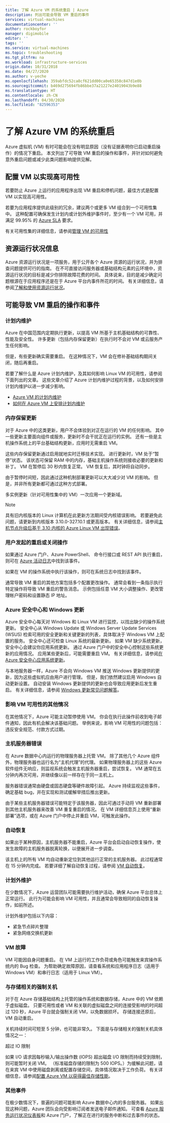 ```yaml
---
title: 了解 Azure VM 的系统重启 | Azure
description: 列出可能会导致 VM 重启的事件
services: virtual-machines
documentationcenter: ''
author: rockboyfor
manager: digimobile
editor: ''
tags: ''
ms.service: virtual-machines
ms.topic: troubleshooting
ms.tgt_pltfrm: na
ms.workload: infrastructure-services
origin.date: 10/31/2018
ms.date: 04/27/2020
ms.author: v-yeche
ms.openlocfilehash: 359abfdc52ca8cf621dd00ca0e65358c847d1e0b
ms.sourcegitcommit: b469d275694fb86bbe37a21227e24019043b9e88
ms.translationtype: HT
ms.contentlocale: zh-CN
ms.lasthandoff: 04/30/2020
ms.locfileid: "82596353"
---
```

# <a name="understand-a-system-reboot-for-azure-vm"></a>了解 Azure VM 的系统重启

Azure 虚拟机 (VM) 有时可能会在没有明显原因（没有证据表明你已启动重启操作）的情况下重启。 本文列出了可导致 VM 重启的操作和事件，并针对如何避免意外重启问题或减少此类问题影响提供见解。

## <a name="configure-the-vms-for-high-availability"></a>配置 VM 以实现高可用性

若要防止 Azure 上运行的应用程序出现 VM 重启和停机问题，最佳方式是配置 VM 以实现高可用性。

若要为应用程序提供此级别的冗余，建议两个或更多 VM 组合到一个可用性集中。 这种配置可确保发生计划内或计划外维护事件时，至少有一个 VM 可用，并满足 99.95% 的 [Azure SLA](https://www.azure.cn/support/sla/virtual-machines/) 要求。

有关可用性集的详细信息，请参阅[管理 VM 的可用性](../windows/manage-availability.md)

## <a name="resource-health-information"></a>资源运行状况信息

Azure 资源运行状况是一项服务，用于公开各个 Azure 资源的运行状况，并为排查问题提供可行的指南。 在不可直接访问服务器或基础结构元素的云环境中，资源运行状况的目标是减少你排除故障花费的时间。 具体说来，目的是减少确定问题根源在于应用程序还是在于 Azure 平台内事件所花的时间。 有关详细信息，请参阅[了解和使用资源运行状况](../../resource-health/resource-health-overview.md)。

## <a name="actions-and-events-that-can-cause-the-vm-to-reboot"></a>可能导致 VM 重启的操作和事件

### <a name="planned-maintenance"></a>计划内维护

Azure 在中国范围内定期执行更新，以提高 VM 所基于主机基础结构的可靠性、性能及安全性。 许多更新（包括内存保留更新）在执行时不会对 VM 或云服务产生任何影响。

<!--Change globe to China-->

但是，有些更新确实需要重启。 在这种情况下，VM 会在修补基础结构期间关闭，随后再重启。

若要了解什么是 Azure 计划内维护，及其如何影响 Linux VM 的可用性，请参阅下面列出的文章。 这些文章介绍了 Azure 计划内维护过程的背景，以及如何安排计划内维护以进一步减少影响。

- [Azure VM 的计划内维护](../windows/planned-maintenance.md)
- [如何在 Azure VM 上安排计划内维护](../windows/classic/planned-maintenance-schedule.md)

### <a name="memory-preserving-updates"></a>内存保留更新

对于 Azure 中的这类更新，用户不会体验到对正在运行的 VM 的任何影响。 其中一些更新主要面向组件或服务，更新时不会干扰正在运行的实例。 还有一些是主机操作系统上的平台基础结构更新，应用时无需重启 VM。

这些内存保留更新通过启用就地实时迁移技术实现。 进行更新时，VM 处于“暂停”状态。  该状态可保留 RAM 中的内存，基础主机操作系统则接收必要的更新和补丁。 VM 在暂停后 30 秒内恢复正常。 VM 恢复后，其时钟将自动同步。

由于暂停时间短，因此通过这种机制部署更新可以大大减少对 VM 的影响。 但是，并非所有更新都可通过这种方式部署。 

多实例更新（针对可用性集中的 VM）一次应用一个更新域。

> [!NOTE]
> 具有旧内核版本的 Linux 计算机在此更新方法期间受内核错误影响。 若要避免此问题，请更新到内核版本 3.10.0-327.10.1 或更高版本。 有关详细信息，请参阅[主机节点升级后基于 3.10 内核的 Azure Linux VM 出现错误](https://support.microsoft.com/help/3212236)。

### <a name="user-initiated-reboot-or-shutdown-actions"></a>用户发起的重启或关闭操作

如果通过 Azure 门户、Azure PowerShell、 命令行接口或 REST API 执行重启，则可在 [Azure 活动日志](../../azure-monitor/platform/platform-logs-overview.md)中找到该事件。

如果在 VM 的操作系统中执行该操作，则可在系统日志中找到该事件。

通常导致 VM 重启的其他方案包括多个配置更改操作。 通常会看到一条指示执行特定操作将导致 VM 重启的警告消息。 示例包括任意 VM 大小调整操作、更改管理帐户密码和设置静态 IP 地址。

### <a name="azure-security-center-and-windows-update"></a>Azure 安全中心和 Windows 更新

Azure 安全中心每天对 Windows 和 Linux VM 进行监控，以找出缺少的操作系统更新。 安全中心从 Windows Update 或 Windows Server Update Services (WSUS) 检索可用的安全更新和关键更新的列表，具体取决于 Windows VM 上配置的服务。 安全中心还可检查 Linux 系统的最新更新。 如果 VM 缺少系统更新，安全中心会建议你应用系统更新。 通过 Azure 门户中的安全中心控制这些系统更新的应用情况。 应用某些更新后，可能需要重启 VM。 有关详细信息，请参阅[在 Azure 安全中心应用系统更新](../../security-center/security-center-virtual-machine-protection.md)。

<!--CORRECT ON ../security-center/security-center-virtual-machine-protection.md-->

与本地服务器一样，Azure 不会向 Windows VM 推送 Windows 更新提供的更新，因为这些虚拟机应由用户进行管理。 但是，我们依然建议启用 Windows 自动更新设置。 自动安装 Windows 更新提供的更新也会导致应用更新后发生重启。 有关详细信息，请参阅 [Windows 更新常见问题解答](https://support.microsoft.com/help/12373/windows-update-faq)。

### <a name="other-situations-affecting-the-availability-of-your-vm"></a>影响 VM 可用性的其他情况

在其他情况下，Azure 可能主动暂停使用 VM。 你会在执行此操作前收到电子邮件通知，因此有机会解决该基础问题。 举例来说，影响 VM 可用性的问题包括：违反安全规范、付款方式过期。

### <a name="host-server-faults"></a>主机服务器错误

在 Azure 数据中心内运行的物理服务器上托管 VM。 除了其他几个 Azure 组件外，物理服务器也运行名为“主机代理”的代理。 如果物理服务器上的这些 Azure 软件组件无响应，则监视系统会触发主机服务器重启，尝试恢复。 VM 通常在五分钟内再次可用，并继续像以前一样存在于同一主机上。

服务器错误通常由硬盘或固态硬盘等硬件故障引起。 Azure 持续监视这些事件，确定基础 bug，并在实现和测试缓解举措后推出更新。

由于某些主机服务器错误可能特定于该服务器，因此可通过手动将 VM 重新部署到其他主机服务器来改善 VM 重复重启的情况。 在 VM 详细信息页上使用“重新部署”选项，或在 Azure 门户中停止并重启 VM，可触发此操作。 

### <a name="auto-recovery"></a>自动恢复

如果出于某种原因，主机服务器不能重启，Azure 平台会启动自动恢复操作，使发生故障的主机服务器脱离轮换，以便展开进一步调查。 

该主机上的所有 VM 均自动重新定位到其他运行正常的主机服务器。 此过程通常在 15 分钟内完成。 若要详细了解自动恢复过程，请参阅 [VM 自动恢复](https://azure.microsoft.com/blog/service-healing-auto-recovery-of-virtual-machines)。

### <a name="unplanned-maintenance"></a>计划外维护

在少数情况下，Azure 运营团队可能需要执行维护活动，确保 Azure 平台总体上正常运行。 此行为可能会影响 VM 可用性，并且通常会导致相同的自动恢复操作，如前所述。  

计划外维护包括以下内容：

- 紧急节点碎片整理
- 紧急网络交换机更新

### <a name="vm-crashes"></a>VM 故障

VM 可能因自身问题重启。 在 VM 上运行的工作负荷或角色可能触发来宾操作系统内的 Bug 检查。 为帮助确定故障原因，请查看系统和应用程序日志（适用于 Windows VM）和串行日志（适用于 Linux VM）。

### <a name="storage-related-forced-shutdowns"></a>与存储相关的强制关机

对于在 Azure 存储基础结构上托管的操作系统和数据存储，Azure 中的 VM 依赖于虚拟磁盘。 只要可用性或者 VM 和关联的虚拟磁盘之间的连接受影响的时间超过 120 秒，Azure 平台就会强制关闭 VM，以免数据损坏。 存储连接还原后，VM 自动重启。 

关机持续时间可短至 5 分钟，也可能非常久。 下面是与存储相关的强制关机具体情况之一： 

超过 IO 限制 

如果 I/O 请求因每秒输入/输出操作数 (IOPS) 超出磁盘 I/O 限制而持续受到限制，则可能暂时关闭 VM。 （标准磁盘存储的限制为 500 IOPS。）为缓解此问题，请在来宾 VM 中使用磁盘剥离或配置存储空间，具体情况取决于工作负荷。 有关详细信息，请参阅[配置 Azure VM 以获得最佳存储性能](https://blogs.msdn.com/b/mast/archive/2014/10/14/configuring-azure-virtual-machines-for-optimal-storage-performance.aspx)。

### <a name="other-incidents"></a>其他事件

在极少数情况下，普遍的问题可能影响 Azure 数据中心内的多台服务器。 如果出现这种问题，Azure 团队会向受影响订阅者发送电子邮件通知。 可查看 [Azure 服务运行状况仪表板](https://status.azure.com/status/)和 Azure 门户，了解正在进行的服务中断和过去事件的状态。

<!-- Update_Description: update meta properties, wording update, update link -->